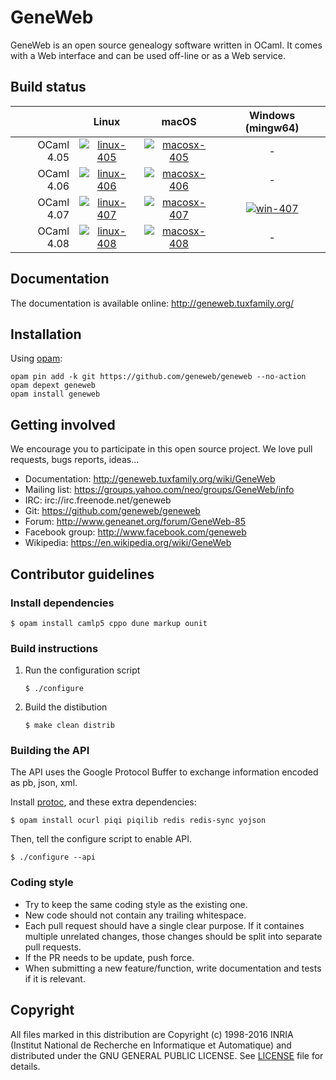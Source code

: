 # GeneWeb

GeneWeb is an open source genealogy software written in OCaml. It comes
with a Web interface and can be used off-line or as a Web service.

## Build status

|            | Linux                       | macOS                        | Windows (mingw64)
| ---:       | :---:                       | :---:                        | :---:
| OCaml 4.05 | [![linux-405]][travis-link] | [![macosx-405]][travis-link] | -
| OCaml 4.06 | [![linux-406]][travis-link] | [![macosx-406]][travis-link] | -
| OCaml 4.07 | [![linux-407]][travis-link] | [![macosx-407]][travis-link] | [![win-407]][appveyor-link]
| OCaml 4.08 | [![linux-408]][travis-link] | [![macosx-408]][travis-link] | -

[linux-405]:https://travis-matrix-badges.herokuapp.com/repos/geneweb/phonetic/branches/master/1
[linux-406]:https://travis-matrix-badges.herokuapp.com/repos/geneweb/phonetic/branches/master/2
[linux-407]:https://travis-matrix-badges.herokuapp.com/repos/geneweb/phonetic/branches/master/3
[linux-408]:https://travis-matrix-badges.herokuapp.com/repos/geneweb/phonetic/branches/master/4
[macosx-405]:https://travis-matrix-badges.herokuapp.com/repos/geneweb/phonetic/branches/master/5
[macosx-406]:https://travis-matrix-badges.herokuapp.com/repos/geneweb/phonetic/branches/master/6
[macosx-407]:https://travis-matrix-badges.herokuapp.com/repos/geneweb/phonetic/branches/master/7
[macosx-408]:https://travis-matrix-badges.herokuapp.com/repos/geneweb/phonetic/branches/master/8
[win-407]:https://ci.appveyor.com/api/projects/status/k7e1c67m4hc22491/branch/master?svg=true
[travis-link]:https://travis-ci.org/geneweb/geneweb
[appveyor-link]:https://ci.appveyor.com/project/sagotch/geneweb

## Documentation

The documentation is available online: http://geneweb.tuxfamily.org/

## Installation

Using [opam](https://opam.ocaml.org/):

```
opam pin add -k git https://github.com/geneweb/geneweb --no-action
opam depext geneweb
opam install geneweb
```

## Getting involved

We encourage you to participate in this open source project. We love
pull requests, bugs reports, ideas...

* Documentation: http://geneweb.tuxfamily.org/wiki/GeneWeb
* Mailing list: https://groups.yahoo.com/neo/groups/GeneWeb/info
* IRC: irc://irc.freenode.net/geneweb
* Git: https://github.com/geneweb/geneweb
* Forum: http://www.geneanet.org/forum/GeneWeb-85
* Facebook group: http://www.facebook.com/geneweb
* Wikipedia: https://en.wikipedia.org/wiki/GeneWeb

## Contributor guidelines

### Install dependencies

```
$ opam install camlp5 cppo dune markup ounit
```

### Build instructions

1. Run the configuration script
   ```
   $ ./configure
   ```
2. Build the distibution
   ```
   $ make clean distrib
   ```

### Building the API

The API uses the Google Protocol Buffer to exchange information
encoded as pb, json, xml.

Install [protoc](https://github.com/protocolbuffers/protobuf#protocol-compiler-installation),
and these extra dependencies:

```
$ opam install ocurl piqi piqilib redis redis-sync yojson
```

Then, tell the configure script to enable API.

```
$ ./configure --api
```

### Coding style

* Try to keep the same coding style as the existing one.
* New code should not contain any trailing whitespace.
* Each pull request should have a single clear purpose. If it containes
  multiple unrelated changes, those changes should be split into
  separate pull requests.
* If the PR needs to be update, push force.
* When submitting a new feature/function, write documentation and tests if it is relevant.

## Copyright

All files marked in this distribution are Copyright (c) 1998-2016 INRIA
(Institut National de Recherche en Informatique et Automatique) and
distributed under the GNU GENERAL PUBLIC LICENSE. See [LICENSE](LICENSE) file
for details.
